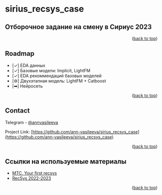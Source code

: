 # sirius_recsys_case

<!-- ABOUT THE PROJECT -->
## Отборочное задание на смену в Сириус 2023



<p align="right">(<a href="#readme-top">back to top</a>)</p>



<!-- ROADMAP -->
## Roadmap

- [✓] EDA данных
- [✓] Базовые модели: Implicit, LightFM
- [✓] EDA рекоммендаций базовых моделей
- [⚙️] Двухэтапная модель: LightFM + Catboost 
- [➡] Нейросеть

<p align="right">(<a href="#readme-top">back to top</a>)</p>


<!-- CONTACT -->
## Contact

Telegram - [@annvasileeva](https://t.me/annvasileeva) 

Project Link: [https://github.com/ann-vasileeva/sirius_recsys_case](https://github.com/ann-vasileeva/sirius_recsys_case)

<p align="right">(<a href="#readme-top">back to top</a>)</p>



<!-- ACKNOWLEDGMENTS -->
## Ссылки на используемые материалы

* [MTC. Your first recsys](https://ods.ai/tracks/mts-recsys-df2020)
* [RecSys 2022-2023](http://wiki.cs.hse.ru/RecSys_2022_2023)


<p align="right">(<a href="#readme-top">back to top</a>)</p>


<!-- MARKDOWN LINKS & IMAGES -->
<!-- https://www.markdownguide.org/basic-syntax/#reference-style-links -->
[contributors-shield]: https://img.shields.io/github/contributors/othneildrew/Best-README-Template.svg?style=for-the-badge

